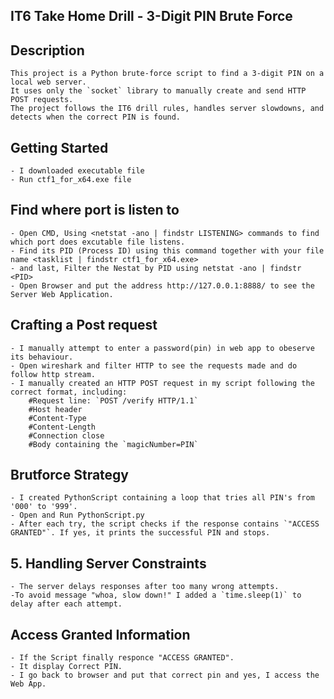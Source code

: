 
## IT6 Take Home Drill - 3-Digit PIN Brute Force

## Description
    This project is a Python brute-force script to find a 3-digit PIN on a local web server.  
    It uses only the `socket` library to manually create and send HTTP POST requests.  
    The project follows the IT6 drill rules, handles server slowdowns, and detects when the correct PIN is found.

## Getting Started
    - I downloaded executable file
    - Run ctf1_for_x64.exe file
## Find where port is listen to
    - Open CMD, Using <netstat -ano | findstr LISTENING> commands to find which port does excutable file listens.
    - Find its PID (Process ID) using this command together with your file name <tasklist | findstr ctf1_for_x64.exe>
    - and last, Filter the Nestat by PID using netstat -ano | findstr <PID> 
    - Open Browser and put the address http://127.0.0.1:8888/ to see the Server Web Application.

## Crafting a Post request
    - I manually attempt to enter a password(pin) in web app to obeserve  its behaviour.
    - Open wireshark and filter HTTP to see the requests made and do follow http stream.
    - I manually created an HTTP POST request in my script following the correct format, including:
        #Request line: `POST /verify HTTP/1.1`
        #Host header
        #Content-Type
        #Content-Length
        #Connection close
        #Body containing the `magicNumber=PIN`

## Brutforce Strategy
    - I created PythonScript containing a loop that tries all PIN's from '000' to '999'.
    - Open and Run PythonScript.py
    - After each try, the script checks if the response contains `"ACCESS GRANTED"`. If yes, it prints the successful PIN and stops.

## 5. Handling Server Constraints
    - The server delays responses after too many wrong attempts.
    -To avoid message "whoa, slow down!" I added a `time.sleep(1)` to delay after each attempt.

## Access Granted Information
    - If the Script finally responce "ACCESS GRANTED". 
    - It display Correct PIN.
    - I go back to browser and put that correct pin and yes, I access the Web App.

    
    
    
    

        

